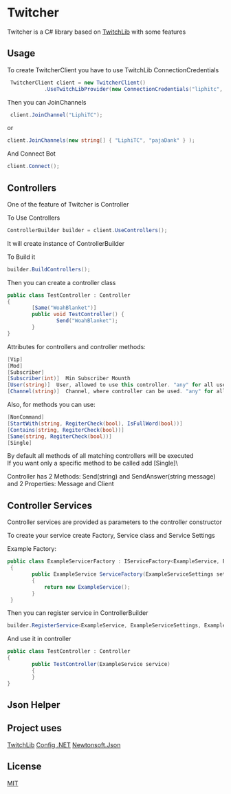 
# Twitcher

Twitcher is a C# library based on [TwitchLib](https://github.com/TwitchLib/TwitchLib) with some features

## Usage

To create TwitcherClient you have to use TwitchLib ConnectionCredentials
```c#
 TwitcherClient client = new TwitcherClient()
            .UseTwitchLibProvider(new ConnectionCredentials("liphitc", "somerandomnotrealtoken")) 
```
Then you can JoinChannels
```c#
 client.JoinChannel("LiphiTC");
```
or
```c#
client.JoinChannels(new string[] { "LiphiTC", "pajaDank" } );
```

And Connect Bot
```c#
client.Connect(); 
```

## Controllers
One of the feature of Twitcher is Controller

To Use Controllers 
```c#
ControllerBuilder builder = client.UseControllers();
```
It will сreate instance of ControllerBuilder

To Build it
```c#
builder.BuildControllers();
```


Then you can create a controller class
```c#
public class TestController : Controller
{
        [Same("WoahBlanket")]
        public void TestController() {
                Send("WoahBlanket");
        }
}
``` 
Attributes for controllers and controller methods:
```c#
[Vip]
[Mod]
[Subscriber]
[Subscriber(int)]  Min Subscriber Mounth
[User(string)]  User, allowed to use this controller. "any" for all users. By default "any"
[Channel(string)]  Channel, where controller can be used. "any" for all connected channels. By default "any"
```
Also, for methods you can use:
```c#
[NonCommand] 
[StartWith(string, RegiterCheck(bool), IsFullWord(bool))]
[Contains(string, RegiterCheck(bool))]
[Same(string, RegiterCheck(bool))]
[Single]
```
By default all methods of all matching controllers will be executed\
If you want only a specific method to be called add [Single]\

Controller has 2 Methods: Send(string) and SendAnswer(string message)\
and 2 Properties: Message and Client


## Controller Services
Controller services are provided as parameters to the controller constructor  

To create your service create Factory, Service class and Service Settings

Example Factory: 
```c#
public class ExampleServicerFactory : IServiceFactory<ExampleService, ExampleServiceSettings>
 {
        public ExampleService ServiceFactory(ExampleServiceSettings settings, TwitcherClient client, ChatMessage message)
        {
            return new ExampleService();
        }
 }
```
Then you can register service in ControllerBuilder
```c#
builder.RegisterService<ExampleService, ExampleServiceSettings, ExampleServiceSettings>(new ExampleServiceSettings());
```
And use it in controller
```c#
public class TestController : Controller
{
        public TestController(ExampleService service) 
        {
        }
}
``` 
## Json Helper

## Project uses
[TwitchLib](https://github.com/TwitchLib/TwitchLib)
[Config .NET](https://github.com/aloneguid/config)
[Newtonsoft.Json](https://github.com/JamesNK/Newtonsoft.Json)


## License
[MIT](https://choosealicense.com/licenses/mit/)
